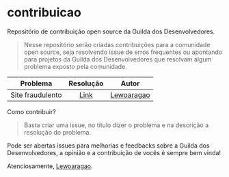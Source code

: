 # contribuicao
Repositório de contribuição open source da Guilda dos Desenvolvedores.

> Nesse repositório serão criadas contribuições para a comunidade open source, seja resolvendo issue de erros frequentes ou apontando para projetos da Guilda dos Desenvolvedores que resolvam algum problema exposto pela comunidade.

|    Problema       |    Resolução  |     Autor     |
|:-------------:|:-------------:|:-------------:|
| Site fraudulento |  [Link]() | [Lewoaragao](https://github.com/Lewoaragao) |

Como contribuir?
> Basta criar uma issue, no título dizer o problema e na descrição a resolução do problema.

Pode ser abertas issues para melhorias e feedbacks sobre a Guilda dos Desenvolvedores, a opinião e a contribuição de vocês é sempre bem vinda!

Atenciosamente, [Lewoaragao](https://github.com/Lewoaragao).
